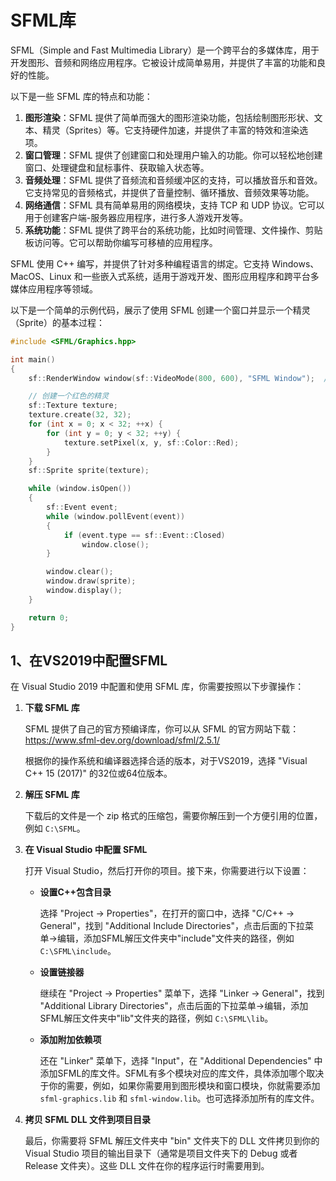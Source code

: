 # SFML库

SFML（Simple and Fast Multimedia Library）是一个跨平台的多媒体库，用于开发图形、音频和网络应用程序。它被设计成简单易用，并提供了丰富的功能和良好的性能。

以下是一些 SFML 库的特点和功能：

1. **图形渲染**：SFML 提供了简单而强大的图形渲染功能，包括绘制图形形状、文本、精灵（Sprites）等。它支持硬件加速，并提供了丰富的特效和渲染选项。
2. **窗口管理**：SFML 提供了创建窗口和处理用户输入的功能。你可以轻松地创建窗口、处理键盘和鼠标事件、获取输入状态等。
3. **音频处理**：SFML 提供了音频流和音频缓冲区的支持，可以播放音乐和音效。它支持常见的音频格式，并提供了音量控制、循环播放、音频效果等功能。
4. **网络通信**：SFML 具有简单易用的网络模块，支持 TCP 和 UDP 协议。它可以用于创建客户端-服务器应用程序，进行多人游戏开发等。
5. **系统功能**：SFML 提供了跨平台的系统功能，比如时间管理、文件操作、剪贴板访问等。它可以帮助你编写可移植的应用程序。

SFML 使用 C++ 编写，并提供了针对多种编程语言的绑定。它支持 Windows、MacOS、Linux 和一些嵌入式系统，适用于游戏开发、图形应用程序和跨平台多媒体应用程序等领域。

以下是一个简单的示例代码，展示了使用 SFML 创建一个窗口并显示一个精灵（Sprite）的基本过程：

```c++
#include <SFML/Graphics.hpp>

int main()
{
    sf::RenderWindow window(sf::VideoMode(800, 600), "SFML Window");  // 创建一个名为 "SFML Window" 的窗口

    // 创建一个红色的精灵
    sf::Texture texture;
    texture.create(32, 32);
    for (int x = 0; x < 32; ++x) {
        for (int y = 0; y < 32; ++y) {
            texture.setPixel(x, y, sf::Color::Red);
        }
    }
    sf::Sprite sprite(texture);

    while (window.isOpen())
    {
        sf::Event event;
        while (window.pollEvent(event))
        {
            if (event.type == sf::Event::Closed)
                window.close();
        }

        window.clear();
        window.draw(sprite);
        window.display();
    }

    return 0;
}
```



## 1、在VS2019中配置SFML

在 Visual Studio 2019 中配置和使用 SFML 库，你需要按照以下步骤操作：

1. **下载 SFML 库**

    SFML 提供了自己的官方预编译库，你可以从 SFML 的官方网站下载：https://www.sfml-dev.org/download/sfml/2.5.1/

    根据你的操作系统和编译器选择合适的版本，对于VS2019，选择 "Visual C++ 15 (2017)" 的32位或64位版本。

2. **解压 SFML 库**

    下载后的文件是一个 zip 格式的压缩包，需要你解压到一个方便引用的位置，例如 `C:\SFML`。

3. **在 Visual Studio 中配置 SFML**

    打开 Visual Studio，然后打开你的项目。接下来，你需要进行以下设置：

    - **设置C++包含目录**

        选择 "Project -> Properties"，在打开的窗口中，选择 "C/C++ -> General"，找到 "Additional Include Directories"，点击后面的下拉菜单->编辑，添加SFML解压文件夹中"include"文件夹的路径，例如 `C:\SFML\include`。

    - **设置链接器**

        继续在 "Project -> Properties" 菜单下，选择 "Linker -> General"，找到 "Additional Library Directories"，点击后面的下拉菜单->编辑，添加SFML解压文件夹中"lib"文件夹的路径，例如 `C:\SFML\lib`。

    - **添加附加依赖项**

        还在 "Linker" 菜单下，选择 "Input"，在 "Additional Dependencies" 中添加SFML的库文件。SFML有多个模块对应的库文件，具体添加哪个取决于你的需要，例如，如果你需要用到图形模块和窗口模块，你就需要添加 `sfml-graphics.lib` 和 `sfml-window.lib`。也可选择添加所有的库文件。

4. **拷贝 SFML DLL 文件到项目目录**

    最后，你需要将 SFML 解压文件夹中 "bin" 文件夹下的 DLL 文件拷贝到你的 Visual Studio 项目的输出目录下（通常是项目文件夹下的 Debug 或者 Release 文件夹）。这些 DLL 文件在你的程序运行时需要用到。

















